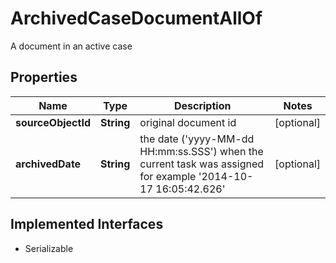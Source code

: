 

# ArchivedCaseDocumentAllOf

A document in an active case
## Properties

Name | Type | Description | Notes
------------ | ------------- | ------------- | -------------
**sourceObjectId** | **String** | original document id |  [optional]
**archivedDate** | **String** | the date (&#39;yyyy-MM-dd HH:mm:ss.SSS&#39;) when the current task was assigned for example &#39;2014-10-17 16:05:42.626&#39; |  [optional]


## Implemented Interfaces

* Serializable


